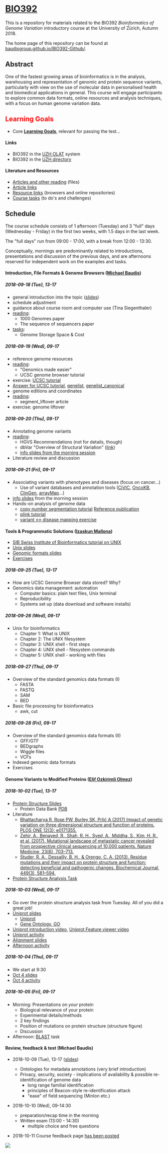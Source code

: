 # [BIO392](https://baudisgroup.github.io/BIO392-Github/)

This is a repository for materials related to the BIO392 _Bioinformatics of Genome Variation_ introductory course at the University of Zürich, Autumn 2018.

The home page of this repository can be found at [baudisgroup.github.io/BIO392-Github/](https://baudisgroup.github.io/BIO392-Github/).

## Abstract

One of the fastest growing areas of bioinformatics is in the analysis, warehousing and representation of genomic and protein sequence variants, particularly with view on the use of molecular data in personalised health and biomedical applications in general. This course will engage participants to explore common data formats, online resources and analysis techniques, with a focus on human genome variation data.

<h2 style="color: red;">Learning Goals</h2>

* Core [__Learning Goals__](learning-goals.md), relevant for passing the test...

#### Links

* BIO392 in the [UZH OLAT](https://lms.uzh.ch/auth/RepositoryEntry/16434233613) system
* BIO392 in the [UZH directory](https://studentservices.uzh.ch/uzh/anonym/vvz/index.html#/details/2018/003/SM/50920456)

#### Literature and Resources

* [Articles and other reading](https://github.com/baudisgroup/BIO392-Github/tree/master/literature/) (files)
* [Article links](https://baudisgroup.github.io/BIO392-Github/literature-links.html)
* [Resource links](https://baudisgroup.github.io/BIO392-Github/resource-links.html) (browsers and online repositories)
* [Course tasks](https://baudisgroup.github.io/BIO392-Github/tasks.html) (to do's and challenges)

## Schedule

The course schedule consists of 1 afternoon (Tuesday) and 3 "full" days (Wednesday - Friday) in the first two weeks, with 1.5 days in the last week.

The "full days" run from 09:00 - 17:00, with a break from 12:00 - 13:30.

Conceptually, mornings are predominantly related to introductions, presentations and discussion of the previous days, and are afternoons reserved for independent  work on the examples and tasks.

#### Introduction, File Formats & Genome Browsers ([Michael Baudis](https://www.imls.uzh.ch/en/research/baudis/))

##### 2018-09-18 (Tue), 13-17
* general introduction into the topic ([slides](https://info.baudisgroup.org/assets/articles_and_presentations/2018-09-18___Michael_Baudis__BIO392-Introduction-Variants__slides.pdf))
* schedule adjustment
* guidance about course room and computer use (Tina Siegenthaler)
* [reading](https://baudisgroup.github.io/BIO392-Github/literature-links.html):
    - 1000 Genomes paper
    - The sequence of sequencers paper
* [tasks](https://baudisgroup.github.io/BIO392-Github/literature-links.html):
    - Genome Storage Space & Cost

##### 2018-09-19 (Wed), 09-17
* reference genome resources
* [reading](https://baudisgroup.github.io/BIO392-Github/literature-links.html):
    - "Genomics made easier"
    - UCSC genome browser tutorial
* exercise: [UCSC tutorial](https://github.com/baudisgroup/BIO392-Github/blob/master/assets/UCSC_tutorial.md)
* [Answer for UCSC tutorial](https://github.com/baudisgroup/BIO392-Github/blob/master/assets/UCSC_tutorial_answers/UCSC_tutorial_Answer.md), [genelist](https://github.com/baudisgroup/BIO392-Github/blob/master/assets/UCSC_tutorial_answers/exercise_genelist_output1.txt), [genelist_canonical](https://github.com/baudisgroup/BIO392-Github/blob/master/assets/UCSC_tutorial_answers/exercise_genelist_output2.txt)
* genome editions and coordinates
* [reading](https://baudisgroup.github.io/BIO392-Github/literature-links.html):
    - segment_liftover article
* exercise: genome liftover

##### 2018-09-20 (Thu), 09-17
* Annotating genome variants
* [reading](https://baudisgroup.github.io/BIO392-Github/literature-links.html):
    - HGVS Recommendations (not for details, though)
    - dbVar "Overview of Structural Variation" ([link](https://www.ncbi.nlm.nih.gov/dbvar/content/overview/))
    - [info slides from the morning session](assets/2018-09-20-BIO392-variant-resources-formats.pdf)
* Literature review and discussion

##### 2018-09-21 (Fri), 09-17
* Associating variants with phenotypes and diseases (focus on cancer…)
    - Use of variant databases and annotation tools ([CiVIC](https://civicdb.org), [OncoKB](http://oncokb.org/#/), [ClinGen](https://www.clinicalgenome.org/), [arrayMap](http://arraymap.org)…)
* [info slides](assets/2018-09-21-BIO392-variant-resources-arraymap.pdf) from the morning session
* Hands-on analysis of genome data
    - [copy number segmentation tutorial](https://github.com/baudisgroup/BIO392-Github/blob/master/assets/DNAcopy_segmentation.r) [Reference publication](https://internal.baudisgroup.org/assets/articles_and_presentations/2004-10-01___Olshen___Circular_binary_segmentation_for_the_analysis_of_array_based_DNA_copy_number_data.pdf)
    - [plink tutorial](https://github.com/baudisgroup/BIO392-Github/blob/master/assets/PLINK_tutorial/plink_intro%2Bexercise.pdf)
    - [variant <-> disease mapping exercise](https://github.com/baudisgroup/BIO392-Github/blob/master/assets/variant_diseases_session.pdf)

#### Tools & Programmatic Solutions ([Izaskun Mallona](https://www.dmmd.uzh.ch/en/research/baubec/groupmembers/imallona.html))

* [SIB Swiss Institute of Bioinformatics tutorial on UNIX](https://edu.sib.swiss/pluginfile.php/2878/mod_resource/content/4/couselab-html/content.html)
* [Unix slides](https://baudisgroup.github.io/BIO392-Github/assets/imallona/1_unix.pdf)
* [Genomic formats slides](https://baudisgroup.github.io/BIO392-Github/assets/imallona/2_genomics.pdf)
* [Exercises](https://github.com/baudisgroup/BIO392-Github/blob/master/assets/imallona/3_exercises.md)

##### 2018-09-25 (Tue), 13-17
* How are UCSC Genome Browser data stored? Why?
* Genomics data management: automation
   - Computer basics: plain text files, Unix terminal
   - Reproducibility
   - Systems set up (data download and software installs)

##### 2018-09-26 (Wed), 09-17
* Unix for bioinformatics
   - Chapter 1: What is UNIX
   - Chapter 2: The UNIX filesystem
   - Chapter 3: UNIX shell - first steps
   - Chapter 4: UNIX shell - filesystem commands
   - Chapter 5: UNIX shell - working with files
   
##### 2018-09-27 (Thu), 09-17
* Overview of the standard genomics data formats (I)
   - FASTA
   - FASTQ
   - SAM
   - BED
* Basic file processing for bioinformatics
  - awk, cut

##### 2018-09-28 (Fri), 09-17
* Overview of the standard genomics data formats (II)
  - GFF/GTF
  - BEDgraphs
  - Wiggle files
  - VCFs
* Indexed genomic data formats
* Exercises

#### Genome Variants to Modified Proteins ([Elif Ozkirimli Olmez](http://www.biochem-caflisch.uzh.ch/members/Ozkirimli/Elif))

##### 2018-10-02 (Tue), 13-17

* [Protein Structure Slides](https://github.com/baudisgroup/BIO392-Github/blob/master/bio392_lecture1.pdf)
  - Protein Data Bank [PDB](https://www.rcsb.org/)
* Literature 
  - [Bhattacharya R, Rose PW, Burley SK, Prlić A (2017) Impact of genetic variation on three dimensional structure and function of proteins. PLOS ONE 12(3): e0171355.](https://journals.plos.org/plosone/article?id=10.1371/journal.pone.0171355)
  - [Zehir, A., Benayed, R., Shah, R. H., Syed, A., Middha, S., Kim, H. R., et al. (2017). Mutational landscape of metastatic cancer revealed from prospective clinical sequencing of 10,000 patients. Nature Medicine, 23(6), 703–713.](http://doi.org/10.1038/nm.4333)
  - [Studer, R. A., Dessailly, B. H., & Orengo, C. A. (2013). Residue mutations and their impact on protein structure and function: detecting beneficial and pathogenic changes. Biochemical Journal, 449(3), 581–594.](http://doi.org/10.1042/BJ20121221)
* [Protein Structure Analysis Task](https://github.com/baudisgroup/BIO392-Github/blob/master/Protein_structure_activity.pdf)
##### 2018-10-03 (Wed), 09-17
* Go over the protein structure analysis task from Tuesday. All of you did a great job!
* [Uniprot slides](https://github.com/baudisgroup/BIO392-Github/blob/master/bio392_uniprot.pdf)
    - [Uniprot](https://www.uniprot.org/)
    - [Gene Ontology, GO](http://geneontology.org/)
* [Uniprot introduction video](https://www.youtube.com/watch?v=x9GNm2DLP-U), [Uniprot Feature viewer video](https://www.youtube.com/watch?v=JjdLtoaNpf4)
* [Uniprot activity](https://github.com/baudisgroup/BIO392-Github/blob/master/Uniprot_activity.pdf)
* [Alignment slides](https://github.com/baudisgroup/BIO392-Github/blob/master/bio392_alignmentlecture.pdf)
* [Afternoon activity](https://github.com/baudisgroup/BIO392-Github/blob/master/Uniprot_activity2.pdf)
##### 2018-10-04 (Thu), 09-17
* We start at 9:30
* [Oct 4 slides](https://github.com/baudisgroup/BIO392-Github/blob/master/bio392_oct4slides.pdf)
* [Oct 4 activity](https://github.com/baudisgroup/BIO392-Github/blob/master/Oct4_activity.pdf)
##### 2018-10-05 (Fri), 09-17
* Morning: Presentations on *your* protein
  - Biological relevance of your protein
  - Experimental details/methods
  - 2 key findings
  - Position of mutations on protein structure (structure figure)
  - Discussion 
* Afternoon: [BLAST](https://blast.ncbi.nlm.nih.gov/Blast.cgi) task

#### Review, feedback & test (Michael Baudis)

* 2018-10-09 (Tue), 13-17 ([slides](assets/2018-10-09-BIO392-variant-privacy.pdf))
  - Ontologies for metadata annotations (very brief introduction)
  - Privacy, security, society - implications of availability & possible re-identification of genome data
    - long range familial identification
    - principles of Beacon-style re-identification attack
    - "ease" of field sequencing (MinIon etc.)
* 2018-10-10 (Wed), 09-14:30
  * preparation/recap time in the morning
  * Written exam (13:00 - 14:30)
    - multiple choice and free questions
    
* 2018-10-11 Course feedback page [has been posted](course-feedback.md)

<img src="assets/Y01-F-50-location.png" style="float: left;" />
